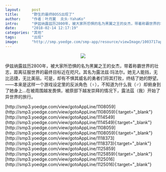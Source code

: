 ```yaml
---
layout:     post
title:      "野生的最终BOSS出现了"
author:     "作者：叶月翼  炎头·YahaKo"
intro:      "伊兹纳露兹历2800年，被大家所恐惧的名为黑翼之王的女杰，带着称霸世界的壮志，距离征服世界的最终目标近在咫尺。其名为露法兹·玛法尔。她无人能挡，无比迅捷，无比美丽。可是，却有不惧其威名的勇者们将其打败，终结了她的野望。——本来是这样一个游戏设定里的反派角色（♀），不知道为什么我（♂）却俯身到了她身上…在被周围越发畏惧，被原部下越发崇拜的情况下，露法茲（我）开始了异世界的旅行。"
date:       "2018-02-14 12:17:19"
categories: "其他"
tags:       "出现"
image:      "http://smp.yoedge.com/smp-app/resource/viewImage/1003717appline.png"
---
```

<div style="text-align: center">
<p><img src="http://smp.yoedge.com/smp-app/resource/viewImage/1003717appline.png"/></p>
</div>
<p class="post-meta">
<span>伊兹纳露兹历2800年，被大家所恐惧的名为黑翼之王的女杰，带着称霸世界的壮志，距离征服世界的最终目标近在咫尺。其名为露法兹·玛法尔。她无人能挡，无比迅捷，无比美丽。可是，却有不惧其威名的勇者们将其打败，终结了她的野望。——本来是这样一个游戏设定里的反派角色（♀），不知道为什么我（♂）却俯身到了她身上…在被周围越发畏惧，被原部下越发崇拜的情况下，露法茲（我）开始了异世界的旅行。</span>
</p>
[http://smp3.yoedge.com/view/gotoAppLine/1108059](http://smp3.yoedge.com/view/gotoAppLine/1108059){:target="_blank"}
[http://smp3.yoedge.com/view/gotoAppLine/1114549](http://smp3.yoedge.com/view/gotoAppLine/1114549){:target="_blank"}
[http://smp3.yoedge.com/view/gotoAppLine/1108059](http://smp3.yoedge.com/view/gotoAppLine/1108059){:target="_blank"}
[http://smp3.yoedge.com/view/gotoAppLine/1118373](http://smp3.yoedge.com/view/gotoAppLine/1118373){:target="_blank"}
[http://smp3.yoedge.com/view/gotoAppLine/1125859](http://smp3.yoedge.com/view/gotoAppLine/1125859){:target="_blank"}
[http://smp3.yoedge.com/view/gotoAppLine/1125016](http://smp3.yoedge.com/view/gotoAppLine/1125016){:target="_blank"}


